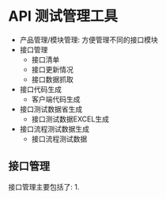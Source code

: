 # API 测试管理工具

- 产品管理/模块管理: 方便管理不同的接口模块
- 接口管理
  - 接口清单
  - 接口更新情况
  - 接口数据抓取
- 接口代码生成
  - 客户端代码生成
- 接口测试数据省生成
  - 接口测试数据EXCEL生成
- 接口流程测试数据生成
  - 接口流程测试数据

## 接口管理

接口管理主要包括了:
1. 

